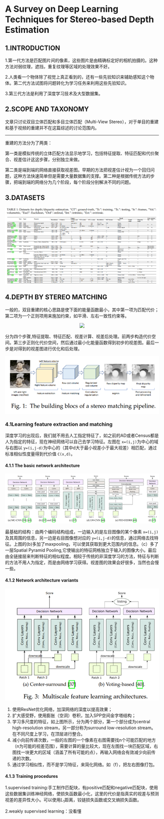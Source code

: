 # A Survey on Deep Learning Techniques for Stereo-based Depth Estimation

## 1.INTRODUCTION

1.第一代方法是匹配图片间的像素，这些图片是由精确标定好的相机拍摄的。这种方法对弱纹理，遮挡，重复纹理等区域的处理效果不好。

2.人类看一个物体除了视觉上真正看到的，还有一些先验知识来辅助感知这个物体。第二代方法试图将问题转化为学习任务来利用这些先验知识。

3.第三代方法是利用了深度学习技术及大型数据集。

## 2.SCOPE AND TAXONOMY

文章只讨论双目立体匹配和多目立体匹配（Multi-View Stereo），对于单目的重建和基于视频的重建并不在这篇综述的讨论范围内。

---

重建的方法分为了两类：

第一类是模拟传统的立体匹配方法显示地学习，包括特征提取、特征匹配和代价聚合、视差估计这这步骤，分别独立来做。

第二类是端到端的网络直接获取视差图。早期的方法把视差估计视为一个回归问题，这种方法快速简单但是需要大量数据集的支撑。第二种是根据传统方法的步骤，把端到端的网络分为几个阶段，每个阶段分别解决不同的问题。

## 3.DATASETS

<img align="center" src="Images/0101.png">

## 4.DEPTH BY STEREO MATCHING

一般的，双目重建的核心思路是使下面的能量函数最小，其中第一项为匹配代价；第二项为一个正则项用来施加约束，如平滑、左右一致性约束等。

<div align=center>
<img src="https://latex.codecogs.com/gif.latex?E%28D%29%3D%5Csum_%7Bx%7DC%28x%2Cd_%7Bx%7D%29++%5Csum_%7Bx%7D%5Csum_%7By%5Cin%20N_%7Bx%7D%20%7DE_%7Bs%7D%28d_%7Bx%7D%2Cd_%7By%7D%29" width=50%>
</div>

分为四个步骤,特征提取、特征匹配、视差计算、视差后处理。前两步构造代价空间。第三步正则化代价空间，然后通过最小化能量函数得到初步的视差图。最后一步是对得到的视差图进行优化和后处理。

<img align="center" src="Images/0102.png">

### 4.1Learning feature extraction and matching

深度学习的出现后，我们就不用去人工指定特征了，如之前的AD或者Census都是人为指定的特征，现在神经网络可以自己去学习特征。左图在 `x=(i,j)`为中心的域与右图以 `y=(i,j-d)`为中心的（其中d大于最小视差小于最大视差）相匹配，通过标准相似性度量得到代价值 `C(x,d)`。

#### 4.1.1 The basic network architecture

<div align=center>
<img src="Images/0103.png">
</div>

最基础的结构：由两个编码结构组成，一边输入的是左目图像的某个像素 `x=(i,j)`及其周围的信息，另一边是右目图像想对应的 `y=(i,j-d)`的信息，通过网络去找特征。上图的(b)多加了maxpooling，可以使其获取到更大范围内的信息。（c）多了一层Spatial Pyramid Pooling,它使输出的特征网格独立于输入的图像大小。最后由全链接层来判断特征的相似程度。相较于传统的非深度学习的方法，特征与判断的方法不用人为指定，而是由网络学习获得。视差图的效果会好很多，当然也会慢一些。

#### 4.1.2 Network architecture variants

<div align=center>
<img src="Images/0104.png">
</div>

1. 使用ResNet优化网络，加深网络的深度以提高效果；
2. 扩大感受野，使用膨胀（空洞）卷积，加入SPP空间金字塔结构；
3. 学习多尺度的特征，如上图所示，分为两个部分，第一个部分成为central high-resolution stream，另一部分称为surround low-resolution stream。在不同尺度上学习，在顶层进行整合。
4. 减小向前传递次数，一般的左图的一个像素在右图需要找n个可能匹配的地方（n为可能的视差范围），需要计算的量比较大，现在左图找一块匹配区域，右图找一块更大的区域（涵盖了所有可能的点），再输入网络会有效减少向前传递的次数。
5. 通过学习相似性，而不是学习特征，来简化网络。如（f），把左右图像打包。

#### 4.1.3 Training procedures

1.supervised training:手工制作匹配块，有positive匹配和negative匹配块，使用这些数据集训练神经网络，使损失函数最小化，这里的代价是指真实的视差与预测视差的差异性大小。可以使用$L_{1}$距离，铰链损失函数或交叉熵损失函数。

2.weakly supervised learning：没看懂
